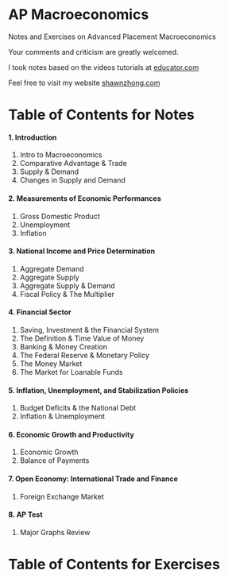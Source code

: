 # AP Macroeconomics
Notes and Exercises on Advanced Placement Macroeconomics

Your comments and criticism are greatly welcomed.

I took notes based on the videos tutorials at [educator.com](https://www.educator.com/economics/ap-macroeconomics/park/)

Feel free to visit my website [shawnzhong.com](https://shawnzhong.com)

# Table of Contents for Notes
#### 1. Introduction
1. Intro to Macroeconomics
2. Comparative Advantage & Trade
3. Supply & Demand
4. Changes in Supply and Demand

#### 2. Measurements of Economic Performances
1. Gross Domestic Product
1. Unemployment
1. Inflation

#### 3. National Income and Price Determination
1. Aggregate Demand
1. Aggregate Supply
1. Aggregate Supply & Demand
1. Fiscal Policy & The Multiplier

#### 4. Financial Sector
1. Saving, Investment & the Financial System
1. The Definition & Time Value of Money
1. Banking & Money Creation
1. The Federal Reserve & Monetary Policy
1. The Money Market
1. The Market for Loanable Funds

#### 5. Inflation, Unemployment, and Stabilization Policies
1. Budget Deficits & the National Debt
1. Inflation & Unemployment

#### 6. Economic Growth and Productivity
1. Economic Growth
1. Balance of Payments

#### 7. Open Economy: International Trade and Finance
1. Foreign Exchange Market

#### 8. AP Test
1. Major Graphs Review

# Table of Contents for Exercises